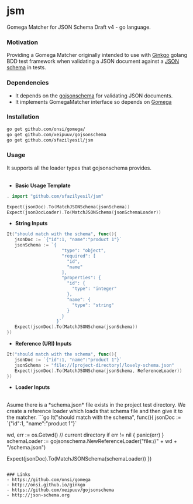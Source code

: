# jsm
Gomega Matcher for JSON Schema Draft v4 - go language. 

### Motivation
Providing a Gomega Matcher originally intended to use with [Ginkgo](http://onsi.github.io/ginkgo) golang BDD test 
framework when validating a JSON document against a [JSON schema](http://json-schema.org/) in tests.

### Dependencies
- It depends on the [gojsonschema](https://github.com/xeipuuv/gojsonschema) for validating JSON documents.
- It implements GomegaMatcher interface so depends on [Gomega](https://github.com/onsi/gomega)

### Installation
```bash
go get github.com/onsi/gomega/
go get github.com/xeipuuv/gojsonschema
go get github.com/sfazilyesil/jsm
```

### Usage
It supports all the loader types that gojsonschema provides.
<br /><br/>

- **Basic Usage Template**
```go
. import "github.com/sfazilyesil/jsm"

Expect(jsonDoc).To(MatchJSONSchema(jsonSchema))
Expect(jsonDocLoader).To(MatchJSONSchema(jsonSchemaLoader))
```

- **String Inputs**
```go
It("should match with the schema", func(){
   jsonDoc := `{"id":1, "name":"product 1"}`
   jsonSchema := `{
                     "type": "object",
                     "required": [
                       "id",
                       "name"
                     ],
                     "properties": {
                       "id": {
                         "type": "integer"
                       },
                       "name": {
                         "type": "string"
                       }
                     }
                   }`
   Expect(jsonDoc).To(MatchJSONSchema(jsonSchema))
})
```

- **Reference (URI) Inputs**
```go
It("should match with the schema", func(){
   jsonDoc := `{"id":1, "name":"product 1"}`
   jsonSchema := "file://[project-directory]/lovely-schema.json"
   Expect(jsonDoc).To(MatchJSONSchema(jsonSchema, ReferenceLoader))
})
```

- **Loader Inputs**
<br>
Asume there is a *schema.json* file exists in the project test directory.
We create a reference loader which loads that schema file and then 
give it to the matcher.
```go
It("should match with the schema", func(){
   jsonDoc := `{"id":1, "name":"product 1"}`
   
   wd, err := os.Getwd() // current directory
   if err != nil {
   		panic(err)
   }
   schemaLoader := gojsonschema.NewReferenceLoader("file://" + wd + "/schema.json")
   
   Expect(jsonDoc).To(MatchJSONSchema(schemaLoader))
})
```

### Links
- https://github.com/onsi/gomega
- http://onsi.github.io/ginkgo
- https://github.com/xeipuuv/gojsonschema
- http://json-schema.org
